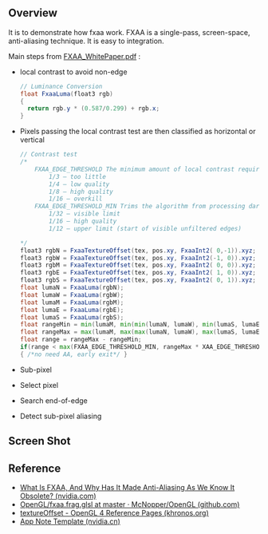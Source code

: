 ## Overview
It is to demonstrate how fxaa work. FXAA is a single-pass, screen-space, anti-aliasing technique. It is easy to integration.

Main steps from [FXAA_WhitePaper.pdf](https://developer.download.nvidia.cn/assets/gamedev/files/sdk/11/FXAA_WhitePaper.pdf) :

- local contrast to avoid non-edge

  ```glsl
  // Luminance Conversion
  float FxaaLuma(float3 rgb) 
  {
  	return rgb.y * (0.587/0.299) + rgb.x; 
  }
  ```

  

- Pixels passing the local contrast test are then classified as horizontal or  vertical

  ```glsl
  // Contrast test
  /*
      FXAA_EDGE_THRESHOLD The minimum amount of local contrast required to apply algorithm.
          1/3 – too little
          1/4 – low quality
          1/8 – high quality
          1/16 – overkill
      FXAA_EDGE_THRESHOLD_MIN Trims the algorithm from processing darks.
          1/32 – visible limit
          1/16 – high quality
          1/12 – upper limit (start of visible unfiltered edges)
  
  */
  float3 rgbN = FxaaTextureOffset(tex, pos.xy, FxaaInt2( 0,-1)).xyz;
  float3 rgbW = FxaaTextureOffset(tex, pos.xy, FxaaInt2(-1, 0)).xyz;
  float3 rgbM = FxaaTextureOffset(tex, pos.xy, FxaaInt2( 0, 0)).xyz;
  float3 rgbE = FxaaTextureOffset(tex, pos.xy, FxaaInt2( 1, 0)).xyz;
  float3 rgbS = FxaaTextureOffset(tex, pos.xy, FxaaInt2( 0, 1)).xyz;
  float lumaN = FxaaLuma(rgbN);
  float lumaW = FxaaLuma(rgbW);
  float lumaM = FxaaLuma(rgbM);
  float lumaE = FxaaLuma(rgbE);
  float lumaS = FxaaLuma(rgbS);
  float rangeMin = min(lumaM, min(min(lumaN, lumaW), min(lumaS, lumaE)));
  float rangeMax = max(lumaM, max(max(lumaN, lumaW), max(lumaS, lumaE)));
  float range = rangeMax - rangeMin;
  if(range < max(FXAA_EDGE_THRESHOLD_MIN, rangeMax * XAA_EDGE_THRESHOLD)) 
  { /*no need AA, early exit*/ }
  
  ```

  

- Sub-pixel

- Select pixel

- Search end-of-edge

- Detect sub-pixel aliasing

## Screen Shot





## Reference

- [What Is FXAA, And Why Has It Made Anti-Aliasing As We Know It Obsolete? (nvidia.com)](http://developer.download.nvidia.com/assets/gamedev/files/sdk/11/FXAA_WhitePaper.pdf)
- [OpenGL/fxaa.frag.glsl at master · McNopper/OpenGL (github.com)](https://github.com/McNopper/OpenGL/blob/master/Example42/shader/fxaa.frag.glsl)
- [textureOffset - OpenGL 4 Reference Pages (khronos.org)](https://www.khronos.org/registry/OpenGL-Refpages/gl4/html/textureOffset.xhtml)
- [App Note Template (nvidia.cn)](https://developer.download.nvidia.cn/assets/gamedev/files/sdk/11/FXAA_WhitePaper.pdf)

